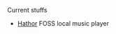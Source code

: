 
Current stuffs 
- [Hathor](https://github.com/jesse1412/Hathor/tree/main) FOSS local music player

